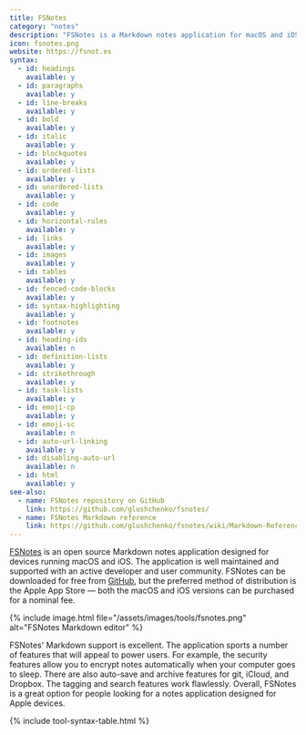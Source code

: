 ```yaml
---
title: FSNotes
category: "notes"
description: "FSNotes is a Markdown notes application for macOS and iOS."
icon: fsnotes.png
website: https://fsnot.es
syntax:
  - id: headings
    available: y
  - id: paragraphs
    available: y
  - id: line-breaks
    available: y
  - id: bold
    available: y
  - id: italic
    available: y
  - id: blockquotes
    available: y
  - id: ordered-lists
    available: y
  - id: unordered-lists
    available: y
  - id: code
    available: y
  - id: horizontal-rules
    available: y
  - id: links
    available: y
  - id: images
    available: y
  - id: tables
    available: y
  - id: fenced-code-blocks
    available: y
  - id: syntax-highlighting
    available: y
  - id: footnotes
    available: y
  - id: heading-ids
    available: n
  - id: definition-lists
    available: y
  - id: strikethrough
    available: y
  - id: task-lists
    available: y
  - id: emoji-cp
    available: y
  - id: emoji-sc
    available: n
  - id: auto-url-linking
    available: y
  - id: disabling-auto-url
    available: n
  - id: html
    available: y
see-also:
  - name: FSNotes repository on GitHub
    link: https://github.com/glushchenko/fsnotes/
  - name: FSNotes Markdown reference
    link: https://github.com/glushchenko/fsnotes/wiki/Markdown-Reference
---
```


[FSNotes](https://fsnot.es) is an open source Markdown notes application designed for devices running macOS and iOS. The application is well maintained and supported with an active developer and user community. FSNotes can be downloaded for free from [GitHub](https://github.com/glushchenko/fsnotes/), but the preferred method of distribution is the Apple App Store — both the macOS and iOS versions can be purchased for a nominal fee.

{% include image.html file="/assets/images/tools/fsnotes.png" alt="FSNotes Markdown editor" %}

FSNotes' Markdown support is excellent. The application sports a number of features that will appeal to power users. For example, the security features allow you to encrypt notes automatically when your computer goes to sleep. There are also auto-save and archive features for git, iCloud, and Dropbox. The tagging and search features work flawlessly. Overall, FSNotes is a great option for people looking for a notes application designed for Apple devices.

{% include tool-syntax-table.html %}
